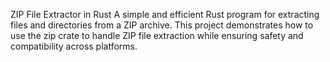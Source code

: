 ZIP File Extractor in Rust
A simple and efficient Rust program for extracting files and directories from a ZIP archive. This project demonstrates how to use the zip crate to handle ZIP file extraction while ensuring safety and compatibility across platforms.

